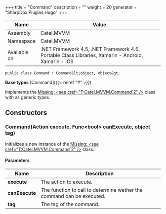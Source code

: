 

+++
title = "Command" 
description = ""
weight = 20
generator = "SharpDox.Plugins.Hugo"
+++

Name|Value
---|---
Assembly|Catel.MVVM
Namespace|Catel.MVVM
Available on|.NET Framework 4.5, .NET Framework 4.6, Portable Class Libraries, Xamarin - Android, Xamarin - iOS

```
public class Command : Command&lt;object, object&gt;
```

**Base types**
[Command]({{&lt; relref "#" &gt;}})

Implements the [Missing: &lt;see cref="T:Catel.MVVM.Command`2" /&gt;](#) class with as generic types.

## Constructors

### Command(Action execute, Func&lt;bool&gt; canExecute, object tag)

Initializes a new instance of the [Missing: &lt;see cref="T:Catel.MVVM.Command`2" /&gt;](#) class.

#### Parameters

Name|Description
---|---
**execute**|The action to execute.
**canExecute**|The function to call to determine wether the command can be executed.
**tag**|The tag of the command.

